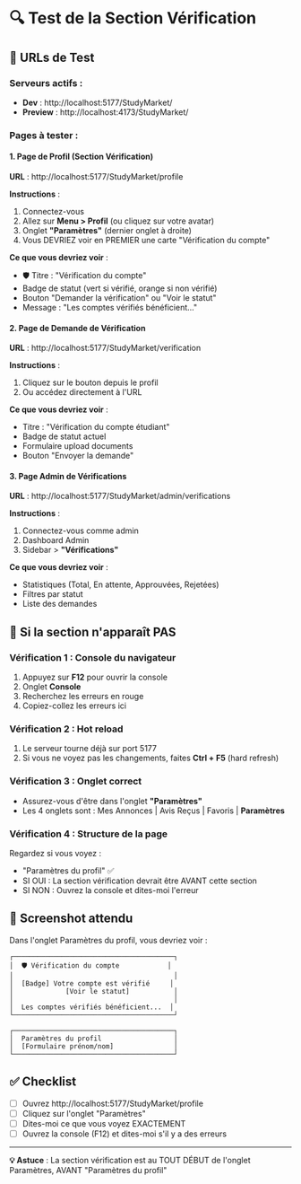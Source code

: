 # 🔍 Test de la Section Vérification

## 📍 URLs de Test

### Serveurs actifs :
- **Dev** : http://localhost:5177/StudyMarket/
- **Preview** : http://localhost:4173/StudyMarket/

### Pages à tester :

#### 1. Page de Profil (Section Vérification)
**URL** : http://localhost:5177/StudyMarket/profile

**Instructions** :
1. Connectez-vous
2. Allez sur **Menu > Profil** (ou cliquez sur votre avatar)
3. Onglet **"Paramètres"** (dernier onglet à droite)
4. Vous DEVRIEZ voir en PREMIER une carte "Vérification du compte"

**Ce que vous devriez voir** :
- 🛡️ Titre : "Vérification du compte"
- Badge de statut (vert si vérifié, orange si non vérifié)
- Bouton "Demander la vérification" ou "Voir le statut"
- Message : "Les comptes vérifiés bénéficient..."

#### 2. Page de Demande de Vérification
**URL** : http://localhost:5177/StudyMarket/verification

**Instructions** :
1. Cliquez sur le bouton depuis le profil
2. Ou accédez directement à l'URL

**Ce que vous devriez voir** :
- Titre : "Vérification du compte étudiant"
- Badge de statut actuel
- Formulaire upload documents
- Bouton "Envoyer la demande"

#### 3. Page Admin de Vérifications
**URL** : http://localhost:5177/StudyMarket/admin/verifications

**Instructions** :
1. Connectez-vous comme admin
2. Dashboard Admin
3. Sidebar > **"Vérifications"**

**Ce que vous devriez voir** :
- Statistiques (Total, En attente, Approuvées, Rejetées)
- Filtres par statut
- Liste des demandes

## 🐛 Si la section n'apparaît PAS

### Vérification 1 : Console du navigateur
1. Appuyez sur **F12** pour ouvrir la console
2. Onglet **Console**
3. Recherchez les erreurs en rouge
4. Copiez-collez les erreurs ici

### Vérification 2 : Hot reload
1. Le serveur tourne déjà sur port 5177
2. Si vous ne voyez pas les changements, faites **Ctrl + F5** (hard refresh)

### Vérification 3 : Onglet correct
- Assurez-vous d'être dans l'onglet **"Paramètres"**
- Les 4 onglets sont : Mes Annonces | Avis Reçus | Favoris | **Paramètres**

### Vérification 4 : Structure de la page
Regardez si vous voyez :
- "Paramètres du profil" ✅
- SI OUI : La section vérification devrait être AVANT cette section
- SI NON : Ouvrez la console et dites-moi l'erreur

## 📸 Screenshot attendu

Dans l'onglet Paramètres du profil, vous devriez voir :

```
┌────────────────────────────────────────┐
│  🛡️ Vérification du compte            │
│                                        │
│  [Badge] Votre compte est vérifié     │
│             [Voir le statut]           │
│                                        │
│  Les comptes vérifiés bénéficient...  │
└────────────────────────────────────────┘

┌────────────────────────────────────────┐
│  Paramètres du profil                  │
│  [Formulaire prénom/nom]               │
└────────────────────────────────────────┘
```

## ✅ Checklist

- [ ] Ouvrez http://localhost:5177/StudyMarket/profile
- [ ] Cliquez sur l'onglet "Paramètres"
- [ ] Dites-moi ce que vous voyez EXACTEMENT
- [ ] Ouvrez la console (F12) et dites-moi s'il y a des erreurs

---

**💡 Astuce** : La section vérification est au TOUT DÉBUT de l'onglet Paramètres, AVANT "Paramètres du profil"

